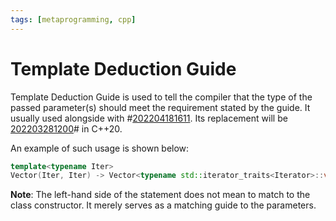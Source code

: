 ```yaml
---
tags: [metaprogramming, cpp]
---
```


# Template Deduction Guide

Template Deduction Guide is used to tell the compiler that the type of the
passed parameter(s) should meet the requirement stated by the guide. It usually
used alongside with #[202204181611](202204181611.md). Its replacement will be [202203281200](202203281200.md)#
in C++20.

An example of such usage is shown below:

```cpp
template<typename Iter>
Vector(Iter, Iter) -> Vector<typename std::iterator_traits<Iterator>::value_type>;
```

**Note**: The left-hand side of the statement does not mean to match to the
class constructor. It merely serves as a matching guide to the parameters.
